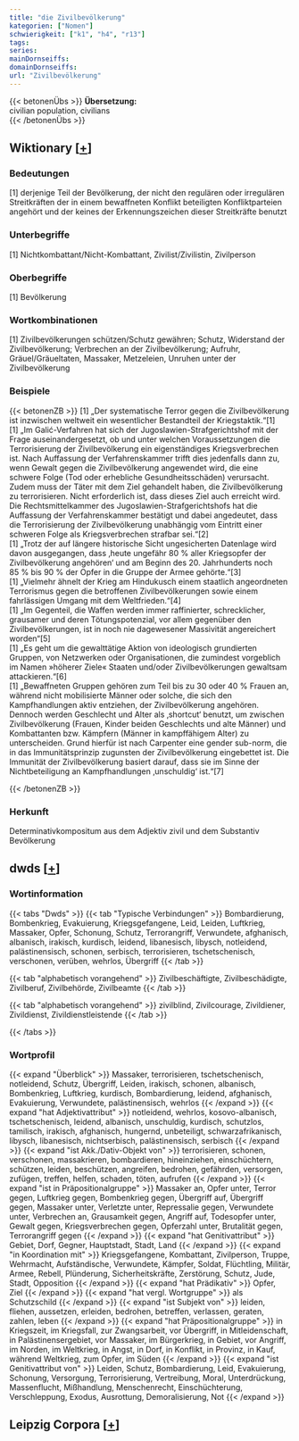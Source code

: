 ```yaml
---
title: "die Zivilbevölkerung"
kategorien: ["Nomen"]
schwierigkeit: ["k1", "h4", "r13"]
tags:
series:
mainDornseiffs:
domainDornseiffs:
url: "Zivilbevölkerung"
---
```


{{< betonenÜbs >}}
**Übersetzung:**  
civilian population, civilians  
{{< /betonenÜbs >}}

## Wiktionary [[+](https://de.wiktionary.org/wiki/Zivilbevölkerung)]

### Bedeutungen
[1] derjenige Teil der Bevölkerung, der nicht den regulären oder irregulären Streitkräften der in einem bewaffneten Konflikt beteiligten Konfliktparteien angehört und der keines der Erkennungszeichen dieser Streitkräfte benutzt  

### Unterbegriffe
[1] Nichtkombattant/Nicht-Kombattant, Zivilist/Zivilistin, Zivilperson  

### Oberbegriffe
[1] Bevölkerung  

### Wortkombinationen
[1] Zivilbevölkerungen schützen/Schutz gewähren; Schutz, Widerstand der Zivilbevölkerung; Verbrechen an der Zivilbevölkerung; Aufruhr, Gräuel/Gräueltaten, Massaker, Metzeleien, Unruhen unter der Zivilbevölkerung  

### Beispiele
{{< betonenZB >}}
[1] „Der systematische Terror gegen die Zivilbevölkerung ist inzwischen weltweit ein wesentlicher Bestandteil der Kriegstaktik.“[1]  
[1] „Im Galić-Verfahren hat sich der Jugoslawien-Strafgerichtshof mit der Frage auseinandergesetzt, ob und unter welchen Voraussetzungen die Terrorisierung der Zivilbevölkerung ein eigenständiges Kriegsverbrechen ist. Nach Auffassung der Verfahrenskammer trifft dies jedenfalls dann zu, wenn Gewalt gegen die Zivilbevölkerung angewendet wird, die eine schwere Folge (Tod oder erhebliche Gesundheitsschäden) verursacht. Zudem muss der Täter mit dem Ziel gehandelt haben, die Zivilbevölkerung zu terrorisieren. Nicht erforderlich ist, dass dieses Ziel auch erreicht wird. Die Rechtsmittelkammer des Jugoslawien-Strafgerichtshofs hat die Auffassung der Verfahrenskammer bestätigt und dabei angedeutet, dass die Terrorisierung der Zivilbevölkerung unabhängig vom Eintritt einer schweren Folge als Kriegsverbrechen strafbar sei.“[2]  
[1] „Trotz der auf längere historische Sicht ungesicherten Datenlage wird davon ausgegangen, dass ‚heute ungefähr 80 % aller Kriegsopfer der Zivilbevölkerung angehören‘ und am Beginn des 20. Jahrhunderts noch 85 % bis 90 % der Opfer in die Gruppe der Armee gehörte.“[3]  
[1] „Vielmehr ähnelt der Krieg am Hindukusch einem staatlich angeordneten Terrorismus gegen die betroffenen Zivilbevölkerungen sowie einem fahrlässigen Umgang mit dem Weltfrieden.“[4]  
[1] „Im Gegenteil, die Waffen werden immer raffinierter, schrecklicher, grausamer und deren Tötungspotenzial, vor allem gegenüber den Zivilbevölkerungen, ist in noch nie dagewesener Massivität angereichert worden“[5]  
[1] „Es geht um die gewalttätige Aktion von ideologisch grundierten Gruppen, von Netzwerken oder Organisationen, die zumindest vorgeblich im Namen »höherer Ziele« Staaten und/oder Zivilbevölkerungen gewaltsam attackieren.“[6]  
[1] „Bewaffneten Gruppen gehören zum Teil bis zu 30 oder 40 % Frauen an, während nicht mobilisierte Männer oder solche, die sich den Kampfhandlungen aktiv entziehen, der Zivilbevölkerung angehören. Dennoch werden Geschlecht und Alter als ‚shortcut‘ benutzt, um zwischen Zivilbevölkerung (Frauen, Kinder beiden Geschlechts und alte Männer) und Kombattanten bzw. Kämpfern (Männer in kampffähigem Alter) zu unterscheiden. Grund hierfür ist nach Carpenter eine gender sub-norm, die in das Immunitätsprinzip zugunsten der Zivilbevölkerung eingebettet ist. Die Immunität der Zivilbevölkerung basiert darauf, dass sie im Sinne der Nichtbeteiligung an Kampfhandlungen ‚unschuldig‘ ist.“[7]  

{{< /betonenZB >}}
### Herkunft
Determinativkompositum aus dem Adjektiv zivil und dem Substantiv Bevölkerung  



## dwds [[+](https://www.dwds.de/wb/Zivilbevölkerung)]

### Wortinformation
{{< tabs "Dwds" >}}
{{< tab "Typische Verbindungen" >}}
Bombardierung, Bombenkrieg, Evakuierung, Kriegsgefangene, Leid, Leiden, Luftkrieg, Massaker, Opfer, Schonung, Schutz, Terrorangriff, Verwundete, afghanisch, albanisch, irakisch, kurdisch, leidend, libanesisch, libysch, notleidend, palästinensisch, schonen, serbisch, terrorisieren, tschetschenisch, verschonen, verüben, wehrlos, Übergriff
{{< /tab >}}

{{< tab "alphabetisch vorangehend" >}}
Zivilbeschäftigte, Zivilbeschädigte, Zivilberuf, Zivilbehörde, Zivilbeamte
{{< /tab >}}

{{< tab "alphabetisch vorangehend" >}}
zivilblind, Zivilcourage, Zivildiener, Zivildienst, Zivildienstleistende
{{< /tab >}}

{{< /tabs >}}

### Wortprofil
{{< expand "Überblick" >}} Massaker, terrorisieren, tschetschenisch, notleidend, Schutz, Übergriff, Leiden, irakisch, schonen, albanisch, Bombenkrieg, Luftkrieg, kurdisch, Bombardierung, leidend, afghanisch, Evakuierung, Verwundete, palästinensisch, wehrlos {{< /expand >}}
{{< expand "hat Adjektivattribut" >}} notleidend, wehrlos, kosovo-albanisch, tschetschenisch, leidend, albanisch, unschuldig, kurdisch, schutzlos, tamilisch, irakisch, afghanisch, hungernd, unbeteiligt, schwarzafrikanisch, libysch, libanesisch, nichtserbisch, palästinensisch, serbisch {{< /expand >}}
{{< expand "ist Akk./Dativ-Objekt von" >}} terrorisieren, schonen, verschonen, massakrieren, bombardieren, hineinziehen, einschüchtern, schützen, leiden, beschützen, angreifen, bedrohen, gefährden, versorgen, zufügen, treffen, helfen, schaden, töten, aufrufen {{< /expand >}}
{{< expand "ist in Präpositionalgruppe" >}} Massaker an, Opfer unter, Terror gegen, Luftkrieg gegen, Bombenkrieg gegen, Übergriff auf, Übergriff gegen, Massaker unter, Verletzte unter, Repressalie gegen, Verwundete unter, Verbrechen an, Grausamkeit gegen, Angriff auf, Todesopfer unter, Gewalt gegen, Kriegsverbrechen gegen, Opferzahl unter, Brutalität gegen, Terrorangriff gegen {{< /expand >}}
{{< expand "hat Genitivattribut" >}} Gebiet, Dorf, Gegner, Hauptstadt, Stadt, Land {{< /expand >}}
{{< expand "in Koordination mit" >}} Kriegsgefangene, Kombattant, Zivilperson, Truppe, Wehrmacht, Aufständische, Verwundete, Kämpfer, Soldat, Flüchtling, Militär, Armee, Rebell, Plünderung, Sicherheitskräfte, Zerstörung, Schutz, Jude, Stadt, Opposition {{< /expand >}}
{{< expand "hat Prädikativ" >}} Opfer, Ziel {{< /expand >}}
{{< expand "hat vergl. Wortgruppe" >}} als Schutzschild {{< /expand >}}
{{< expand "ist Subjekt von" >}} leiden, fliehen, aussetzen, erleiden, bedrohen, betreffen, verlassen, geraten, zahlen, leben {{< /expand >}}
{{< expand "hat Präpositionalgruppe" >}} in Kriegszeit, im Kriegsfall, zur Zwangsarbeit, vor Übergriff, in Mitleidenschaft, in Palästinensergebiet, vor Massaker, im Bürgerkrieg, in Gebiet, vor Angriff, im Norden, im Weltkrieg, in Angst, in Dorf, in Konflikt, in Provinz, in Kauf, während Weltkrieg, zum Opfer, im Süden {{< /expand >}}
{{< expand "ist Genitivattribut von" >}} Leiden, Schutz, Bombardierung, Leid, Evakuierung, Schonung, Versorgung, Terrorisierung, Vertreibung, Moral, Unterdrückung, Massenflucht, Mißhandlung, Menschenrecht, Einschüchterung, Verschleppung, Exodus, Ausrottung, Demoralisierung, Not {{< /expand >}}

## Leipzig Corpora [[+](https://corpora.uni-leipzig.de/en/res?word=Zivilbevölkerung&corpusId=deu_newscrawl-public_2018)]

